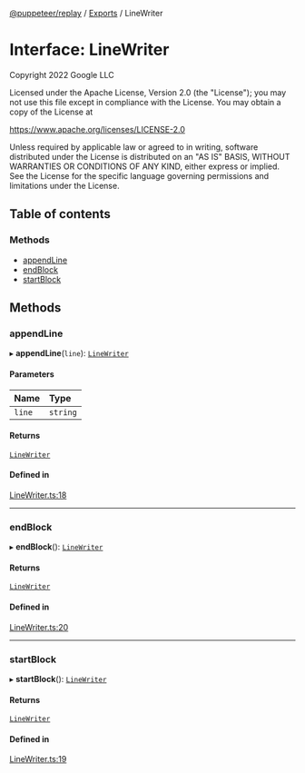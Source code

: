 [@puppeteer/replay](../README.md) / [Exports](../modules.md) / LineWriter

# Interface: LineWriter

Copyright 2022 Google LLC

Licensed under the Apache License, Version 2.0 (the "License");
you may not use this file except in compliance with the License.
You may obtain a copy of the License at

https://www.apache.org/licenses/LICENSE-2.0

Unless required by applicable law or agreed to in writing, software
distributed under the License is distributed on an "AS IS" BASIS,
WITHOUT WARRANTIES OR CONDITIONS OF ANY KIND, either express or implied.
See the License for the specific language governing permissions and
limitations under the License.

## Table of contents

### Methods

- [appendLine](LineWriter.md#appendline)
- [endBlock](LineWriter.md#endblock)
- [startBlock](LineWriter.md#startblock)

## Methods

### appendLine

▸ **appendLine**(`line`): [`LineWriter`](LineWriter.md)

#### Parameters

| Name | Type |
| :------ | :------ |
| `line` | `string` |

#### Returns

[`LineWriter`](LineWriter.md)

#### Defined in

[LineWriter.ts:18](https://github.com/puppeteer/replay/blob/main/src/LineWriter.ts#L18)

___

### endBlock

▸ **endBlock**(): [`LineWriter`](LineWriter.md)

#### Returns

[`LineWriter`](LineWriter.md)

#### Defined in

[LineWriter.ts:20](https://github.com/puppeteer/replay/blob/main/src/LineWriter.ts#L20)

___

### startBlock

▸ **startBlock**(): [`LineWriter`](LineWriter.md)

#### Returns

[`LineWriter`](LineWriter.md)

#### Defined in

[LineWriter.ts:19](https://github.com/puppeteer/replay/blob/main/src/LineWriter.ts#L19)
